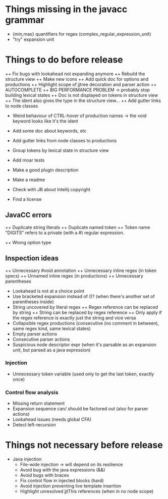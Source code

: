 # Things missing in the javacc grammar

* {min,max} quantifiers for regex (complex_regular_expression_unit)
* "try" expansion unit

# Things to do before release

++ Fix bugs with lookahead not expanding anymore
++ Rebuild the structure view
++ Make new icons
++ Add quick doc for options and productions
++ Highlight scope of jjtree decoration and parser action
++ AUTOCOMPLETE
++ BIG PERFORMANCE PROBLEM -> probably stop building lexical states
++ Doc is not displayed on tokens in structure view
++ The ident also gives the type in the structure view...
++ Add gutter links to node classes

* Weird behaviour of CTRL-hover of production names -> the void keyword looks like it's the ident
* Add some doc about keywords, etc
* Add gutter links from node classes to productions
* Group tokens by lexical state in structure view

* Add moar tests


* Make a good plugin description
* Make a readme
* Check with JB about Intellij copyright
* Find a license

## JavaCC errors

++ Duplicate string literals
++ Duplicate named token
++ Token name "DIGITS" refers to a private (with a #) regular expression.

++ Wrong option type

## Inspection ideas

++ Unnecessary #void annotation
++ Unnecessary inline regex (in token specs)
++ Unnamed inline regex (in productions)
++ Unnecessary parentheses
* Lookahead is not at a choice point
* Use bracketed expansion instead of ()? (when there's another set of parentheses inside)
* String uncovered by literal regex
++ Regex reference can be replaced by string
  ++ String can be replaced by regex reference
  ++ Only apply if the regex reference is exactly just the string and vice versa
* Collapsible regex productions (consecutive (no comment in between), same regex kind, same lexical states)
* Empty parser actions
* Consecutive parser actions
* Suspicious node descriptor expr (when it's parsable as an expansion unit, but parsed as a java expression)

### Injection

* Unnecessary token variable (used only to get the last token, exactly once)

### Control flow analysis

* Missing return statement
* Expansion sequence can/ should be factored out (also for parser actions)
* Lookahead issues (needs global CFA)
* Detect left-recursion

# Things not necessary before release


* Java injection
  * File-wide injection -> will depend on its resilience
  * Avoid bug with the java expressions (&&)
  * Avoid bugs with braces
  * Fix control flow in injected blocks (hard)
  * Avoid injection preventing live template insertion
  * Highlight unresolved jjtThis references (when in no node scope)
